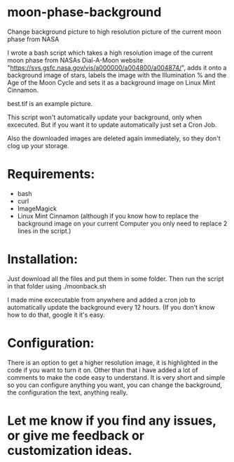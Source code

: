 # moon-phase-background
Change background picture to high resolution picture of the current moon phase from NASA

I wrote a bash script which takes a high resolution image of the current moon phase from NASAs Dial-A-Moon website "https://svs.gsfc.nasa.gov/vis/a000000/a004800/a004874/", adds it onto a background image of stars, labels the image with the Illumination % and the Age of the Moon Cycle  and sets it as a background image on Linux Mint Cinnamon.

best.tif is an example picture.

This script won't automatically update your background, only when excecuted. But if you want it to update automatically just set a Cron Job.

Also the downloaded images are deleted again immediately, so they don't clog up your storage.

# Requirements:
 - bash
 - curl
 - ImageMagick
 - Linux Mint Cinnamon (although if you know how to replace the background image on your current Computer you only need to replace 2 lines in the script.)

# Installation:
Just download all the files and put them in some folder. Then run the script in that folder using ./moonback.sh

I made mine excecutable from anywhere and added a cron job to automatically update the background every 12 hours. (If you don't know how to do that, google it it's easy.

# Configuration:
There is an option to get a higher resolution image, it is highlighted in the code if you want to turn it on.
Other than that i have added a lot of comments to make the code easy to understand. 
It is very short and simple so you can configure anything you want, you can change the background, the configuration the text, anything really.

# Let me know if you find any issues, or give me feedback or customization ideas.
